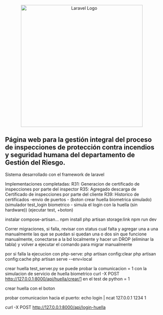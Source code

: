 <p align="center"><a href="https://laravel.com" target="_blank"><img src="https://raw.githubusercontent.com/laravel/art/master/logo-lockup/5%20SVG/2%20CMYK/1%20Full%20Color/laravel-logolockup-cmyk-red.svg" width="400" alt="Laravel Logo"></a></p>

## Página web para la gestión integral del proceso de inspecciones de protección contra incendios y seguridad humana del departamento de Gestión del Riesgo.

Sistema desarrollado con el framework de laravel

Implementaciones completadas:
R31: Generacion de certificado de inspecciones por parte del inspector
R35: Agregado descarga de Certificado de inspecciones por parte del cliente
R39: Historico de certificados
-envio de puertos -
(boton crear huella biometrica simulado)
(simulador test_login biometrico - simula el login con la huella (sin hardware))
(ejecutar test, +boton)


instalar compose-artisan...
npm install
php artisan storage:link
npm run dev


Correr migraciones, si falla, revisar con status cual falta y agregar una a una manualmente las que se puedan
si quedan una o dos sin que funcione manualmente, conectarse a la bd localmente y hacer un DROP (eliminar la tabla) y volver a ejecutar el comando para migrar manualmente

por si falla la ejecucion con php-serve:
php artisan config:clear
php artisan config:cache
php artisan serve --env=local




crear huella
test_server.py se puede probar la comunicacion = 1 con la simulacion de servicio de huella biometrico
curl -X POST http://127.0.0.1:8000/api/huella/crear/1
en el test de python = 1

crear huella con el boton

probar comunicacion hacia el puerto:
echo login | ncat 127.0.0.1 1234
1




curl -X POST http://127.0.0.1:8000/api/login-huella